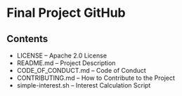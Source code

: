 # Final Project GitHub

## Contents
- LICENSE – Apache 2.0 License
- README.md – Project Description
- CODE_OF_CONDUCT.md – Code of Conduct
- CONTRIBUTING.md – How to Contribute to the Project
- simple-interest.sh – Interest Calculation Script

